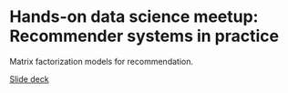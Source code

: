 # Hands-on data science meetup: Recommender systems in practice

Matrix factorization models for recommendation.

[Slide deck](https://www.slideshare.net/bigdatarepublic/recommender-systems-in-practice)